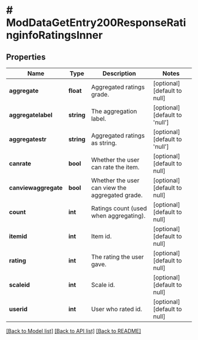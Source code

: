 # # ModDataGetEntry200ResponseRatinginfoRatingsInner

## Properties

Name | Type | Description | Notes
------------ | ------------- | ------------- | -------------
**aggregate** | **float** | Aggregated ratings grade. | [optional] [default to null]
**aggregatelabel** | **string** | The aggregation label. | [optional] [default to 'null']
**aggregatestr** | **string** | Aggregated ratings as string. | [optional] [default to 'null']
**canrate** | **bool** | Whether the user can rate the item. | [optional] [default to null]
**canviewaggregate** | **bool** | Whether the user can view the aggregated grade. | [optional] [default to null]
**count** | **int** | Ratings count (used when aggregating). | [optional] [default to null]
**itemid** | **int** | Item id. | [optional] [default to null]
**rating** | **int** | The rating the user gave. | [optional] [default to null]
**scaleid** | **int** | Scale id. | [optional] [default to null]
**userid** | **int** | User who rated id. | [optional] [default to null]

[[Back to Model list]](../../README.md#models) [[Back to API list]](../../README.md#endpoints) [[Back to README]](../../README.md)
